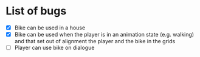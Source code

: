 # List of bugs

- [x]  Bike can be used in a house
- [x]  Bike can be used when the player is in an animation state (e.g. walking) and that set out of alignment the player and the bike in the grids
- [ ]  Player can use bike on dialogue
